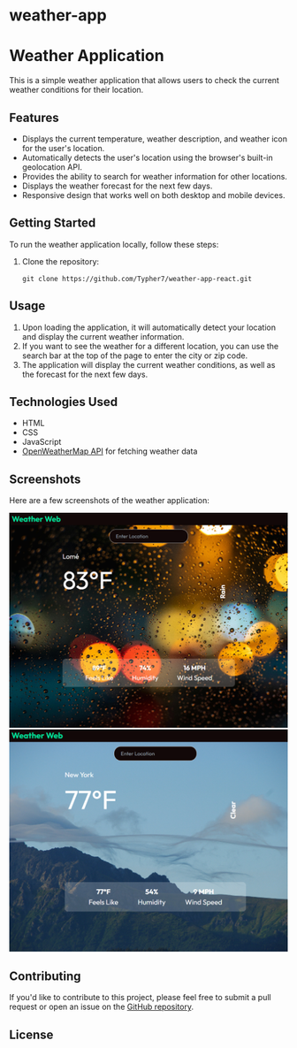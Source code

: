# weather-app

# Weather Application

This is a simple weather application that allows users to check the current weather conditions for their location.

## Features

- Displays the current temperature, weather description, and weather icon for the user's location.
- Automatically detects the user's location using the browser's built-in geolocation API.
- Provides the ability to search for weather information for other locations.
- Displays the weather forecast for the next few days.
- Responsive design that works well on both desktop and mobile devices.

## Getting Started

To run the weather application locally, follow these steps:

1. Clone the repository:

   ```
   git clone https://github.com/Typher7/weather-app-react.git
   ```


## Usage

1. Upon loading the application, it will automatically detect your location and display the current weather information.
2. If you want to see the weather for a different location, you can use the search bar at the top of the page to enter the city or zip code.
3. The application will display the current weather conditions, as well as the forecast for the next few days.

## Technologies Used

- HTML
- CSS
- JavaScript
- [OpenWeatherMap API](https://openweathermap.org/) for fetching weather data

## Screenshots

Here are a few screenshots of the weather application:

![Weather Application Screenshot 1](Screenshot1.png)
![Weather Application Screenshot 2](Screenshot2.png)

## Contributing

If you'd like to contribute to this project, please feel free to submit a pull request or open an issue on the [GitHub repository](https://github.com/Typher7/weather-main).

## License

